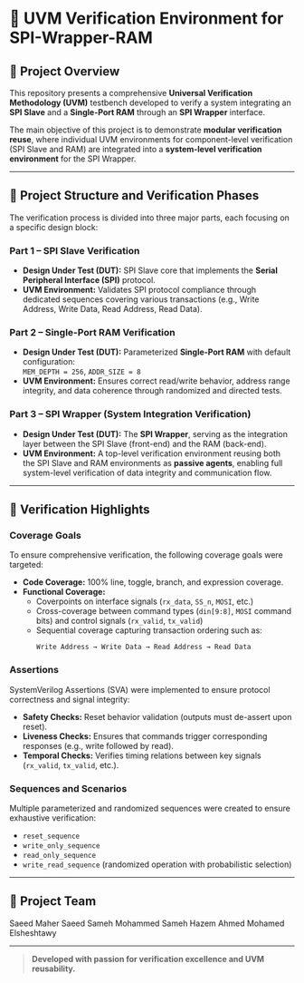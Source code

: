 # 🧩 UVM Verification Environment for SPI-Wrapper-RAM

## 📜 Project Overview

This repository presents a comprehensive **Universal Verification Methodology (UVM)** testbench developed to verify a system integrating an **SPI Slave** and a **Single-Port RAM** through an **SPI Wrapper** interface.

The main objective of this project is to demonstrate **modular verification reuse**, where individual UVM environments for component-level verification (SPI Slave and RAM) are integrated into a **system-level verification environment** for the SPI Wrapper.

---

## 🧠 Project Structure and Verification Phases

The verification process is divided into three major parts, each focusing on a specific design block:

### **Part 1 – SPI Slave Verification**
- **Design Under Test (DUT):** SPI Slave core that implements the **Serial Peripheral Interface (SPI)** protocol.
- **UVM Environment:** Validates SPI protocol compliance through dedicated sequences covering various transactions (e.g., Write Address, Write Data, Read Address, Read Data).

### **Part 2 – Single-Port RAM Verification**
- **Design Under Test (DUT):** Parameterized **Single-Port RAM** with default configuration:  
  `MEM_DEPTH = 256`, `ADDR_SIZE = 8`
- **UVM Environment:** Ensures correct read/write behavior, address range integrity, and data coherence through randomized and directed tests.

### **Part 3 – SPI Wrapper (System Integration Verification)**
- **Design Under Test (DUT):** The **SPI Wrapper**, serving as the integration layer between the SPI Slave (front-end) and the RAM (back-end).
- **UVM Environment:** A top-level verification environment reusing both the SPI Slave and RAM environments as **passive agents**, enabling full system-level verification of data integrity and communication flow.

---

## 🎯 Verification Highlights

### **Coverage Goals**
To ensure comprehensive verification, the following coverage goals were targeted:
- **Code Coverage:** 100% line, toggle, branch, and expression coverage.
- **Functional Coverage:**
  - Coverpoints on interface signals (`rx_data`, `SS_n`, `MOSI`, etc.)
  - Cross-coverage between command types (`din[9:8]`, `MOSI` command bits) and control signals (`rx_valid`, `tx_valid`)
  - Sequential coverage capturing transaction ordering such as:
    ```
    Write Address → Write Data → Read Address → Read Data
    ```

### **Assertions**
SystemVerilog Assertions (SVA) were implemented to ensure protocol correctness and signal integrity:
- **Safety Checks:** Reset behavior validation (outputs must de-assert upon reset).
- **Liveness Checks:** Ensures that commands trigger corresponding responses (e.g., write followed by read).
- **Temporal Checks:** Verifies timing relations between key signals (`rx_valid`, `tx_valid`, etc.).

### **Sequences and Scenarios**
Multiple parameterized and randomized sequences were created to ensure exhaustive verification:
- `reset_sequence`
- `write_only_sequence`
- `read_only_sequence`
- `write_read_sequence` (randomized operation with probabilistic selection)

---

## 👥 Project Team

Saeed Maher Saeed
Sameh Mohammed Sameh 
Hazem Ahmed Mohamed Elsheshtawy

---


> **Developed with passion for verification excellence and UVM reusability.**
